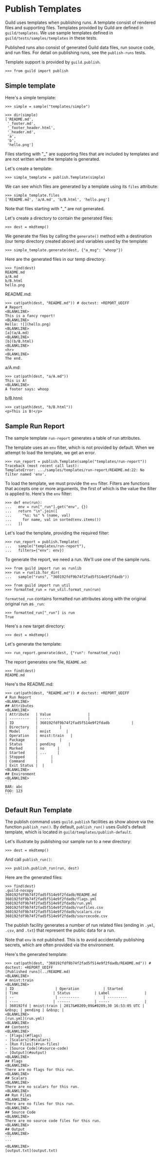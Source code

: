# Publish Templates

Guild uses templates when publishing runs. A template consist of
rendered files and supporting files. Templates provided by Guild are
defined in `guild/templates`. We use sample templates defined in
`guild/tests/samples/templates` in these tests.

Published runs also consist of generated Guild data files, run source
code, and run files. For detail on publishing runs, see the
`publish-runs` tests.

Template support is provided by `guild.publish`.

    >>> from guild import publish

## Simple template

Here's a simple template:

    >>> simple = sample("templates/simple")

    >>> dir(simple)
    ['README.md',
     '_footer.md',
     '_footer_header.html',
     '_header.md',
     'a',
     'b',
     'hello.png']

Files starting with "_" are supporting files that are included by
templates and are not written when the template is generated.

Let's create a template:

    >>> simple_template = publish.Template(simple)

We can see which files are generated by a template using its `files`
attribute:

    >>> simple_template.files
    ['README.md', 'a/A.md', 'b/B.html', 'hello.png']

Note that files starting with "_" are not generated.

Let's create a directory to contain the generated files:

    >>> dest = mkdtemp()

We generate the files by calling the `generate()` method with a
destination (our temp directory created above) and variables used by
the template:

    >>> simple_template.generate(dest, {"a_msg": "whoop"})

Here are the generated files in our temp directory:

    >>> find(dest)
    README.md
    a/A.md
    b/B.html
    hello.png

README.md:

    >>> cat(path(dest, "README.md")) # doctest: +REPORT_UDIFF
    # Report
    <BLANKLINE>
    This is a fancy report!
    <BLANKLINE>
    Hello: ![](hello.png)
    <BLANKLINE>
    [a](a/A.md)
    <BLANKLINE>
    [b](b/B.html)
    <BLANKLINE>
    <hr>
    <BLANKLINE>
    The end.

a/A.md:

    >>> cat(path(dest, "a/A.md"))
    This is A!
    <BLANKLINE>
    A footer says: whoop

b/B.html:

    >>> cat(path(dest, "b/B.html"))
    <p>This is B!</p>

## Sample Run Report

The sample template `run-report` generates a table of run attributes.

The template uses an `env` filter, which is not provided by
default. When we attempt to load the template, we get an error.

    >>> run_report = publish.Template(sample("templates/run-report"))
    Traceback (most recent call last):
    TemplateError: .../samples/templates/run-report/README.md:22: No filter named 'env'.

To load the template, we must provide the `env` filter. Filters are
functions that accepts one or more arguments, the first of which is
the value the filter is applied to. Here's the `env` filter:

    >>> def env(run):
    ...   env = run["_run"].get("env", {})
    ...   return "\n".join([
    ...     "%s: %s" % (name, val)
    ...     for name, val in sorted(env.items())
    ...   ])

Let's load the template, providing the required filter:

    >>> run_report = publish.Template(
    ...   sample("templates/run-report"),
    ...   filters={"env": env})

To generate the report, we need a run. We'll use one of the sample
runs.

    >>> from guild import run as runlib
    >>> run = runlib.for_dir(
    ...   sample("runs", "360192fdf9b74f2fad5f514e9f2fdadb"))

    >>> from guild import run_util
    >>> formatted_run = run_util.format_run(run)

`formatted_run` contains formatted run attributes along with the
original original run as `_run`:

    >>> formatted_run["_run"] is run
    True

Here's a new target directory:

    >>> dest = mkdtemp()

Let's generate the template:

    >>> run_report.generate(dest, {"run": formatted_run})

The report generates one file, `README.md`:

    >>> find(dest)
    README.md

Here's the README.md:

    >>> cat(path(dest, "README.md")) # doctest: +REPORT_UDIFF
    # Run Report
    <BLANKLINE>
    ## Attributes
    <BLANKLINE>
    | Attribute   | Value                 |
    | ---------   | -----                 |
    | ID          | 360192fdf9b74f2fad5f514e9f2fdadb          |
    | Directory   |          |
    | Model       | mnist       |
    | Operation   | mnist:train   |
    | Package     |          |
    | Status      | pending      |
    | Marked      | no      |
    | Started     | ...     |
    | Stopped     |      |
    | Command     |      |
    | Exit Status |  |
    <BLANKLINE>
    ## Environment
    <BLANKLINE>
    ```
    BAR: abc
    FOO: 123
    ```

## Default Run Template

The publish command uses `guild.publish` facilities as show above via
the function `publish_run()`. By default, `publish_run()` uses Guild's
default template, which is located in
`guild/templates/publish-default`.

Let's illustrate by publishing our sample run to a new directory:

    >>> dest = mkdtemp()

And call `publish_run()`:

    >>> publish.publish_run(run, dest)

Here are the generated files:

    >>> find(dest)
    .guild-nocopy
    360192fdf9b74f2fad5f514e9f2fdadb/README.md
    360192fdf9b74f2fad5f514e9f2fdadb/flags.yml
    360192fdf9b74f2fad5f514e9f2fdadb/run.yml
    360192fdf9b74f2fad5f514e9f2fdadb/runfiles.csv
    360192fdf9b74f2fad5f514e9f2fdadb/scalars.csv
    360192fdf9b74f2fad5f514e9f2fdadb/sourcecode.csv

The publish facility generates a number of run related files (ending
in `.yml`, `.csv`, and `.txt`) that represent the public data for a
run.

Note that `env` is not published. This is to avoid accidentally
publishing secrets, which are often provided via the environment.

Here's the generated template:

    >>> cat(path(dest, "360192fdf9b74f2fad5f514e9f2fdadb/README.md")) # doctest: +REPORT_UDIFF
    [Published runs](../README.md)
    <BLANKLINE>
    # mnist:train
    <BLANKLINE>
    | ID                   | Operation           | Started                  | Time                | Status           | Label                |
    | --                   | ---------           | ---------                | ----                | ------           | -----                |
    | 360192fd | mnist:train | 2017&#8209;09&#8209;30 16:53:05 UTC | &nbsp; | pending | &nbsp; |
    <BLANKLINE>
    [run.yml](run.yml)
    <BLANKLINE>
    ## Contents
    <BLANKLINE>
    - [Flags](#flags)
    - [Scalars](#scalars)
    - [Run Files](#run-files)
    - [Source Code](#source-code)
    - [Output](#output)
    <BLANKLINE>
    ## Flags
    <BLANKLINE>
    There are no flags for this run.
    <BLANKLINE>
    ## Scalars
    <BLANKLINE>
    There are no scalars for this run.
    <BLANKLINE>
    ## Run Files
    <BLANKLINE>
    There are no files for this run.
    <BLANKLINE>
    ## Source Code
    <BLANKLINE>
    There are no source code files for this run.
    <BLANKLINE>
    ## Output
    <BLANKLINE>
    ```
    ```
    <BLANKLINE>
    [output.txt](output.txt)
